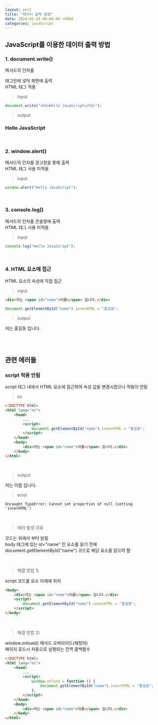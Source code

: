 ```yaml
---
layout: post
title: "데이터 출력 방법"
date: 2024-05-24 00:00:00 +0900
categories: javaScript
---
```


## JavaScript를 이용한 데이터 출력 방법

### 1. document.write()

메서드의 인자를 <p>태그안에 넣어 화면에 출력<br>
HTML 태그 적용

> input

```javascript
document.write("<h3>Hello JavaScript</h3>");
```

> output

<p><h3>Hello JavaScript</h3></p>

<br>

### 2. window.alert()

메서드의 인자를 경고창을 통해 출력<br>
HTML 태그 사용 미적용

> input

```javascript
window.alert("Hello JavaScript");
```

<br>

### 3. console.log()

메서드의 인자를 콘솔창에 출력<br>
HTML 태그 사용 미적용

> input

```javascript
console.log("Hello JavaScript");
```

<br>

### 4. HTML 요소에 접근

HTML 요소의 속성에 직접 접근

> input

```html
<div>저는 <span id="name">이름</span> 입니다.</div>
```

```javascript
document.getElementById("name").innerHTML = "홍길동";
```

> output

<div>저는 <span id="name">홍길동</span> 입니다.</div>

<br><br>

## 관련 에러들

### script 적용 안됨

script 태그 내에서 HTML 요소에 접근하여 속성 값을 변경시켰으나 적용이 안됨

> ex

```html
<!DOCTYPE html>
<html lang="en">
    <head>
        ...
        <script>
            document.getElementById("name").innerHTML = "홍길동";
        </script>
    </head>
    <body>
        <div>저는 <span id="name">이름</span> 입니다.</div>
    </body>
</html>
```

<br>

> output

<div>저는 <span id="name">이름</span> 입니다.</div>

> error

```
Uncaught TypeError: Cannot set properties of null (setting 'innerHTML')
```

<br>

> 에러 발생 이유

코드는 위에서 부터 읽힘<br>
body 태그에 있는 id="name" 인 요소를 읽기 전에 document.getElementById("name") 코드로 해당 요소를 읽으려 함

<br>

> 해결 방법 1)

script 코드를 요소 아래에 위치

```html
<body>
    <div>저는 <span id="name">이름</span> 입니다.</div>
    <script>
        document.getElementById("name").innerHTML = "홍길동";
    </script>
</body>
```

<br>

> 해결 방법 2)

window.onload() 메서드 오버라이드(재정의)<br>
페이지 로드시 자동으로 실행되는 전역 콜백함수

```html
<!DOCTYPE html>
<html lang="en">
    <head>
        ...
        <script>
            window.onload = function () {
                document.getElementById("name").innerHTML = "홍길동";
            };
        </script>
    </head>
    <body>
        <div>저는 <span id="name">이름</span> 입니다.</div>
    </body>
</html>
```
